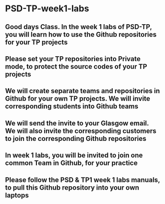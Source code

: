 # PSD-TP-week1-labs
## Good days Class. In the week 1 labs of PSD-TP, you will learn how to use the Github repositories for your TP projects
## Please set your TP repositories into Private mode, to protect the source codes of your TP projects
## We will create separate teams and repositories in Github for your own TP projects. We will invite corresponding students into Github teams
## We will send the invite to your Glasgow email. We will also invite the corresponding customers to join the corresponding Github repositories
## In week 1 labs, you will be invited to join one common Team in Github, for your practice
## Please follow the PSD & TP1 week 1 labs manuals, to pull this Github repository into your own laptops 

